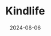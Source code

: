 ---  
layout: startup_page  
title: "Kindlife"  
id: "kindlife.in"  
permalink: "/kindlifekindlife.in08062024/"  
website: "https://kindlife.in/"  
funding_round: "Series A"  
funding_amount: "$8M"  
investors: "JB-Dooeun, TK Fund, MIXI Global Investments, Kalaari Capital"  
about: "Kindlife is a beauty, wellness, and health platform that curates Korean and Japanese skincare products for Gen Z customers. It uses AI technology for personalized skincare recommendations and features a community of beauty creators who share product reviews and K-beauty trends. The platform emphasizes premium brands and aims to make them more accessible."  
markets: "Beauty, Wellness, Healthtech, E-commerce"  
hq: "Gurugram, Haryana, India"  
founded_year: "2021"  
linkedin: "https://www.linkedin.com/company/kindlife-in"  
twitter: "https://twitter.com/kindlife_in"  
instagram: ""  
facebook: "https://www.facebook.com/kindlife.in/"  
crunchbase: "https://www.crunchbase.com/organization/kindlife"  
pitchbook: "https://pitchbook.com/profiles/company/472359-43"  

date_display: "06-Aug-2024"  
date: "2024-08-06"

# SEO Optimization  
meta_title: "Kindlife - Series A Funding ($8M)"  
meta_description: "Kindlife, Kindlife is a beauty, wellness, and health platform that curates Korean and Japanese skincare products for Gen Z customers. It uses AI technology for ..."  
meta_keywords: "Kindlife, Beauty, Wellness, Healthtech, E-commerce, Series A funding"  
canonical_url: "https://startup.projectstartups.com/kindlifekindlife.in08062024/"  
---